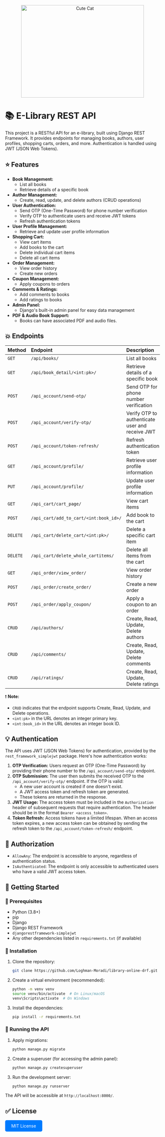 <div align="center">
    <img src="https://media.giphy.com/media/0eDNZ7gTR8z7CnmwLT/giphy.gif?cid=ecf05e47rtpz60ecy4296mw1tnzdbzaczwx7ktmqtzyiqjw5&ep=v1_gifs_search&rid=giphy.gif&ct=g" alt="Cute Cat" width="400" height="300">
</div>

# :books: E-Library REST API

This project is a RESTful API for an e-library, built using Django REST Framework. It provides endpoints for managing books, authors, user profiles, shopping carts, orders, and more.  Authentication is handled using JWT (JSON Web Tokens).

## :star: Features

*   **Book Management:**
    *   List all books
    *   Retrieve details of a specific book
*   **Author Management:**
    *   Create, read, update, and delete authors (CRUD operations)
*   **User Authentication:**
    *   Send OTP (One-Time Password) for phone number verification
    *   Verify OTP to authenticate users and receive JWT tokens
    *   Refresh authentication tokens
*   **User Profile Management:**
    *   Retrieve and update user profile information
*   **Shopping Cart:**
    *   View cart items
    *   Add books to the cart
    *   Delete individual cart items
    *   Delete all cart items
*   **Order Management:**
    *   View order history
    *   Create new orders
*   **Coupon Management:**
    *   Apply coupons to orders
*   **Comments & Ratings:**
    *   Add comments to books
    *   Add ratings to books
*   **Admin Panel:**
    *   Django's built-in admin panel for easy data management
*   **PDF & Audio Book Support:**
    *   Books can have associated PDF and audio files.

## 💥 Endpoints

| Method   | Endpoint                            | Description                                    | Permissions                               |
| :------- | :---------------------------------- | :--------------------------------------------- | :---------------------------------------- |
| `GET`    | `/api/books/`                      | List all books                               | `AllowAny`                                |
| `GET`    | `/api/book_detail/<int:pk>/`       | Retrieve details of a specific book          | `AllowAny`                                |
| `POST`   | `/api_account/send-otp/`                   | Send OTP for phone number verification       | `AllowAny`                                |
| `POST`   | `/api_account/verify-otp/`                  | Verify OTP to authenticate user and receive JWT| `AllowAny`                                |
| `POST`   | `/api_account/token-refresh/`              | Refresh authentication token                 | `AllowAny` (using refresh token)         |
| `GET`    | `/api_account/profile/`                    | Retrieve user profile information            | `IsAuthenticated`                         |
| `PUT`    | `/api_account/profile/`                    | Update user profile information              | `IsAuthenticated`                         |
| `GET`    | `/api_cart/cart_page/`                  | View cart items                               | `IsAuthenticated`                         |
| `POST`   | `/api_cart/add_to_cart/<int:book_id>/`   | Add book to the cart                          | `IsAuthenticated`                         |
| `DELETE` | `/api_cart/delete_cart/<int:pk>/`        | Delete a specific cart item                   | `IsAuthenticated`                         |
| `DELETE` | `/api_cart/delete_whole_cartitems/`   | Delete all items from the cart                | `IsAuthenticated`                         |
| `GET`    | `/api_order/view_order/`                 | View order history                             | `IsAuthenticated`                         |
| `POST`   | `/api_order/create_order/`               | Create a new order                             | `IsAuthenticated`                         |
| `POST`   | `/api_order/apply_coupon/`               | Apply a coupon to an order                   | `IsAuthenticated`                         |
| `CRUD`   | `/api/authors/`                    | Create, Read, Update, Delete authors         | `IsAuthenticated`                         |
| `CRUD`   | `/api/comments/`                   | Create, Read, Update, Delete comments        | `IsAuthenticated`                         |
| `CRUD`   | `/api/ratings/`                    | Create, Read, Update, Delete ratings         | `IsAuthenticated`                         |

:exclamation: **Note:**

*   `CRUD` indicates that the endpoint supports Create, Read, Update, and Delete operations.
*   `<int:pk>` in the URL denotes an integer primary key.
*   `<int:book_id>` in the URL denotes an integer book ID.

## :bulb: Authentication

The API uses JWT (JSON Web Tokens) for authentication, provided by the `rest_framework_simplejwt` package.  Here's how authentication works:

1.  **OTP Verification:** Users request an OTP (One-Time Password) by providing their phone number to the `/api_account/send-otp/` endpoint.
2.  **OTP Submission:**  The user then submits the received OTP to the `/api_account/verify-otp/` endpoint.  If the OTP is valid:
    *   A new user account is created if one doesn't exist.
    *   A JWT access token and refresh token are generated.
    *   These tokens are returned in the response.
3.  **JWT Usage:** The access token must be included in the `Authorization` header of subsequent requests that require authentication. The header should be in the format `Bearer <access_token>`.
4.  **Token Refresh:** Access tokens have a limited lifespan.  When an access token expires, a new access token can be obtained by sending the refresh token to the `/api_account/token-refresh/` endpoint.

## :closed_lock_with_key: Authorization

*   `AllowAny`: The endpoint is accessible to anyone, regardless of authentication status.
*   `IsAuthenticated`: The endpoint is only accessible to authenticated users who have a valid JWT access token.


## :rocket: Getting Started

### :red_circle: Prerequisites

*   Python (3.8+)
*   pip
*   Django
*   Django REST Framework
*   `djangorestframework-simplejwt`
*   Any other dependencies listed in `requirements.txt` (if available)

### :red_circle: Installation

1.  Clone the repository:

    ```bash
    git clone https://github.com/Loghman-Moradi/library-online-drf.git
    ```

2.  Create a virtual environment (recommended):

    ```bash
    python -m venv venv
    source venv/bin/activate  # On Linux/macOS
    venv\Scripts\activate  # On Windows
    ```

3.  Install the dependencies:

    ```bash
    pip install -r requirements.txt
    ```

### :wrench: Running the API

1.  Apply migrations:

    ```bash
    python manage.py migrate
    ```

2.  Create a superuser (for accessing the admin panel):

    ```bash
    python manage.py createsuperuser
    ```

3.  Run the development server:

    ```bash
    python manage.py runserver
    ```

The API will be accessible at `http://localhost:8000/`.

## :white_check_mark: License

<a href="https://opensource.org/licenses/MIT" target="_blank" style="display: inline-block; padding: 10px 20px; background-color: #007bff; color: white; text-decoration: none; border-radius: 5px;">
    MIT License
</a>
